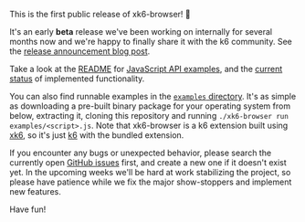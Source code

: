 This is the first public release of xk6-browser! :tada:

It's an early **beta** release we've been working on internally for several months now and we're happy to finally share it with the k6 community. See the [release announcement blog post](https://k6.io/blog/announcing-xk6-browser-testing/).

Take a look at the [README](/README.md) for [JavaScript API examples](/README.md#examples), and the [current status](/README.md#status) of implemented functionality.

You can also find runnable examples in the [`examples` directory](/examples). It's as simple as downloading a pre-built binary package for your operating system from below, extracting it, cloning this repository and running `./xk6-browser run examples/<script>.js`. Note that xk6-browser is a k6 extension built using [xk6](https://github.com/grafana/xk6), so it's just [k6](https://k6.io/) with the bundled extension.

If you encounter any bugs or unexpected behavior, please search the currently open [GitHub issues](https://github.com/grafana/xk6-browser/issues) first, and create a new one if it doesn't exist yet. In the upcoming weeks we'll be hard at work stabilizing the project, so please have patience while we fix the major show-stoppers and implement new features.

Have fun!
